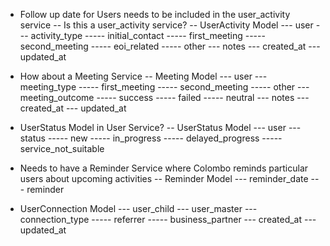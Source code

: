 - Follow up date for Users needs to be included in the user_activity service
-- Is this a user_activity service?
-- UserActivity Model
--- user
--- activity_type
----- initial_contact
----- first_meeting
----- second_meeting
----- eoi_related
----- other
--- notes
--- created_at
--- updated_at


- How about a Meeting Service
-- Meeting Model
--- user
--- meeting_type
----- first_meeting
----- second_meeting
----- other
--- meeting_outcome
----- success
----- failed
----- neutral
--- notes
--- created_at
--- updated_at


- UserStatus Model in User Service?
-- UserStatus Model
--- user
--- status
----- new
----- in_progress
----- delayed_progress
----- service_not_suitable

- Needs to have a Reminder Service where Colombo reminds particular users about upcoming activities
-- Reminder Model
--- reminder_date
--- reminder

- UserConnection Model
--- user_child
--- user_master
--- connection_type
----- referrer
----- business_partner
--- created_at
--- updated_at
